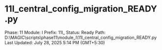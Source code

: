 # 11I_central_config_migration_READY.py

Phase: 11
Module: I
Prefix: 11I_
Status: Ready
Path: D:\MAGIC\scripts\phase11\module_I\11I_central_config_migration_READY.py
Last Updated: July 28, 2025 5:14 PM (GMT+5:30)
